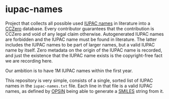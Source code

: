 # iupac-names

Project that collects all possible used [IUPAC names](https://en.wikipedia.org/wiki/IUPAC_nomenclature_of_chemistry)
in literature into a [CCZero](https://creativecommons.org/public-domain/cc0/) database. Every
contributor guarantees that the contribution is CCZero and void of any legal claim otherwise.
Autogenerated IUPAC names are forbidden and the IUPAC name must be found in literature. The latter
includes the IUPAC names to be part of larger names, but a valid IUPAC name by itself.
Zero metadata on the origin of the IUPAC name is recorded, and just the existence that the
IUPAC name exists is the copyright-free fact we are recording here.

Our ambition is to have 1M IUPAC names within the first year.

This repository is very simple, consists of a single, sorted list of IUPAC names in the `iupac-names.txt` file.
Each line in that file is a valid IUPAC names, as defined by [OPSIN](https://opsin.ch.cam.ac.uk/)
being able to generate a [SMILES](https://en.wikipedia.org/wiki/Simplified_Molecular_Input_Line_Entry_System)
string from it.
